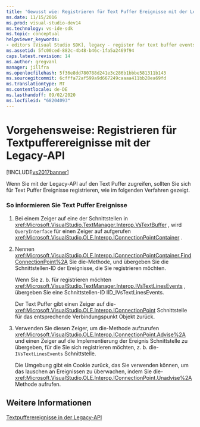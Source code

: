 ```yaml
---
title: 'Gewusst wie: Registrieren für Text Puffer Ereignisse mit der Legacy-API | Microsoft-Dokumentation'
ms.date: 11/15/2016
ms.prod: visual-studio-dev14
ms.technology: vs-ide-sdk
ms.topic: conceptual
helpviewer_keywords:
- editors [Visual Studio SDK], legacy - register for text buffer events
ms.assetid: 5fc00ced-882c-4b48-b46c-1fa5a2469f94
caps.latest.revision: 14
ms.author: gregvanl
manager: jillfra
ms.openlocfilehash: 5f36e8dd780788d241e3c286b1bbbe581311b143
ms.sourcegitcommit: 6cfffa72af599a9d667249caaaa411bb28ea69fd
ms.translationtype: MT
ms.contentlocale: de-DE
ms.lasthandoff: 09/02/2020
ms.locfileid: "68204093"
---
```

# <a name="how-to-register-for-text-buffer-events-with-the-legacy-api"></a>Vorgehensweise: Registrieren für Textpufferereignisse mit der Legacy-API
[!INCLUDE[vs2017banner](../includes/vs2017banner.md)]

Wenn Sie mit der Legacy-API auf den Text Puffer zugreifen, sollten Sie sich für Text Puffer Ereignisse registrieren, wie im folgenden Verfahren gezeigt.  
  
### <a name="to-advise-text-buffer-events"></a>So informieren Sie Text Puffer Ereignisse  
  
1. Bei einem Zeiger auf eine der Schnittstellen in <xref:Microsoft.VisualStudio.TextManager.Interop.VsTextBuffer> , wird `QueryInterface` für einen Zeiger auf aufgerufen <xref:Microsoft.VisualStudio.OLE.Interop.IConnectionPointContainer> .  
  
2. Nennen <xref:Microsoft.VisualStudio.OLE.Interop.IConnectionPointContainer.FindConnectionPoint%2A> Sie die-Methode, und übergeben Sie die Schnittstellen-ID der Ereignisse, die Sie registrieren möchten.  
  
     Wenn Sie z. b. für registrieren möchten <xref:Microsoft.VisualStudio.TextManager.Interop.IVsTextLinesEvents> , übergeben Sie eine Schnittstellen-ID IID_IVsTextLinesEvents.  
  
     Der Text Puffer gibt einen Zeiger auf die- <xref:Microsoft.VisualStudio.OLE.Interop.IConnectionPoint> Schnittstelle für das entsprechende Verbindungspunkt Objekt zurück.  
  
3. Verwenden Sie diesen Zeiger, um die-Methode aufzurufen <xref:Microsoft.VisualStudio.OLE.Interop.IConnectionPoint.Advise%2A> und einen Zeiger auf die Implementierung der Ereignis Schnittstelle zu übergeben, für die Sie sich registrieren möchten, z. b. die- `IVsTextLinesEvents` Schnittstelle.  
  
     Die Umgebung gibt ein Cookie zurück, das Sie verwenden können, um das lauschen an Ereignissen zu überwachen, indem Sie die- <xref:Microsoft.VisualStudio.OLE.Interop.IConnectionPoint.Unadvise%2A> Methode aufrufen.  
  
## <a name="see-also"></a>Weitere Informationen  
 [Textpufferereignisse in der Legacy-API](../extensibility/text-buffer-events-in-the-legacy-api.md)
